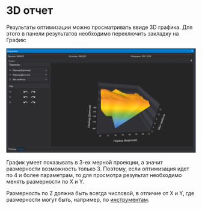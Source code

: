 # 3D отчет

Результаты оптимизации можно просматривать ввиде 3D графика. Для этого в панели результатов необходимо переключить закладку на График:

![Designer Optimization Chart 00](../../../images/designer_optimization_chart_00.png)

График умеет показывать в 3-ех мерной проекции, а значит размерности возможность только 3. Поэтому, если оптимизация идет по 4 и более параметрам, то для просмотра результат необходимо менять размерности по X и Y.

Размерность по Z должна быть всегда числовой, в отличие от X и Y, где размерности могут быть, например, по [инструментам](portfolio_optimization.md).